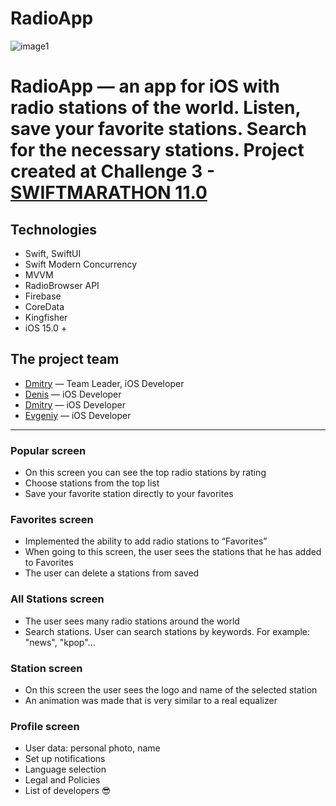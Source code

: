 # RadioApp
![image1](https://github.com/user-attachments/assets/116e0ee3-9849-4a94-a101-244e0d5f5ddd)


# RadioApp — an app for iOS with radio stations of the world. Listen, save your favorite stations. Search for the necessary stations. Project created at Challenge 3 - [SWIFTMARATHON 11.0](https://t.me/swiftmarathon)

## Technologies
- Swift, SwiftUI
- Swift Modern Concurrency
- MVVM
- RadioBrowser API
- Firebase
- CoreData
- Kingfisher
- iOS 15.0 +

## The project team
- [Dmitry](https://github.com/EliseevDmitry) — Team Leader, iOS Developer
- [Denis](https://github.com/denisgindulin) — iOS Developer
- [Dmitry](https://github.com/KellerDmitriy) — iOS Developer
- [Evgeniy](https://github.com/EKukarskiy) — iOS Developer

---

### Popular screen

* On this screen you can see the top radio stations by rating
* Choose stations from the top list
* Save your favorite station directly to your favorites


### Favorites screen

* Implemented the ability to add radio stations to “Favorites”
* When going to this screen, the user sees the stations that he has added to Favorites
* The user can delete a stations from saved

### All Stations screen

* The user sees many radio stations around the world
* Search stations. User can search stations by keywords. For example: "news", "kpop"...

### Station screen

* On this screen the user sees the logo and name of the selected station
* An animation was made that is very similar to a real equalizer

### Profile screen

* User data: personal photo, name
* Set up notifications
* Language selection
* Legal and Policies
* List of developers 😎
